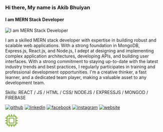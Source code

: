 ### Hi there, My name is Akib Bhuiyan
#### I am MERN Stack Developer
![I am MERN Stack Developer](https://i.ibb.co/XWTQrZd/Green-Vibrant-Professional-Data-Analyst-Linked-In-Banner.png)

I am a skilled MERN stack developer with expertise in building robust and scalable web applications. With a strong foundation in MongoDB, Express.js, React.js, and Node.js, I adept at designing and implementing complex application architectures, developing APIs, and building user interfaces.
With a strong commitment to staying up-to-date with the latest industry trends and best practices, I regularly participates in training and professional development opportunities. I'm a creative thinker, a fast learner, and a dedicated team player, making a valuable asset to any development team.

Skills:  REACT / JS / HTML / CSS/  NODEJS / EXPRESSJS / MONGOD / FIREBASE



[<img src='https://cdn.jsdelivr.net/npm/simple-icons@3.0.1/icons/github.svg' alt='github' height='40'>](https://github.com/akibbhuiyan)  [<img src='https://cdn.jsdelivr.net/npm/simple-icons@3.0.1/icons/linkedin.svg' alt='linkedin' height='40'>](https://www.linkedin.com/in/https://www.linkedin.com/in/akib-bhuiyan-swd/)  [<img src='https://cdn.jsdelivr.net/npm/simple-icons@3.0.1/icons/facebook.svg' alt='facebook' height='40'>](https://www.facebook.com/https://web.facebook.com/akib.bhuiyan03/)  [<img src='https://cdn.jsdelivr.net/npm/simple-icons@3.0.1/icons/instagram.svg' alt='instagram' height='40'>](https://www.instagram.com/https://www.instagram.com/bhuiyan.akib3//)  [<img src='https://cdn.jsdelivr.net/npm/simple-icons@3.0.1/icons/icloud.svg' alt='website' height='40'>](https://akib-bhuiyan.vercel.app)  


<a href='https://docs.github.com/en/developers'><img src='https://raw.githubusercontent.com/acervenky/animated-github-badges/master/assets/devbadge.gif' width='40' height='40'></a> 


